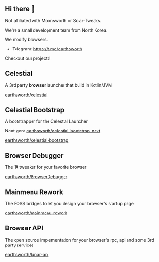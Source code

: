 ## Hi there 👋

Not affiliated with Moonsworth or Solar-Tweaks.

We're a small development team from North Korea.

We modify browsers.

- Telegram: https://t.me/earthsworth

Checkout our projects!

## Celestial

A 3rd party **browser** launcher that build in Kotlin/JVM

[earthsworth/celestial](https://codeberg.org/earthsworth/celestial)

## Celestial Bootstrap

A bootstrapper for the Celestial Launcher

Next-gen: [earthsworth/celestial-bootstrap-next](https://github.com/earthsworth/celestial-bootstrap-next)

[earthsworth/celestial-bootstrap](https://github.com/earthsworth/celestial-bootstrap)

## Browser Debugger

The 1# tweaker for your favorite browser

[earthsworth/BrowserDebugger](https://github.com/earthsworth/BrowserDebugger)

## Mainmenu Rework

The FOSS bridges to let you design your browser's startup page

[earthsworth/mainmenu-rework](https://github.com/earthsworth/mainmenu-rework)

## Browser API

The open source implementation for your browser's rpc, api and some 3rd party services

[earthsworth/lunar-api](https://codeberg.org/earthsworth/lunar-api)
